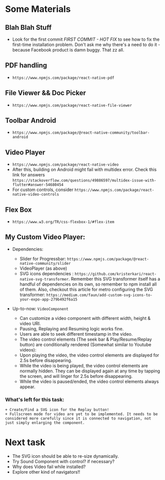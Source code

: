 # Some Materials
## Blah Blah Stuff
- Look for the first commit *FIRST COMMIT - HOT FIX* to see how to fix the first-time installation problem. Don't ask me why there's a need to do it - because Facebook product is damn buggy. That zz all.

## PDF handling
- `https://www.npmjs.com/package/react-native-pdf`

## File Viewer && Doc Picker
- `https://www.npmjs.com/package/react-native-file-viewer`

## Toolbar Android
- `https://www.npmjs.com/package/@react-native-community/toolbar-android`

## Video Player
- `https://www.npmjs.com/package/react-native-video`
- After this, building on Android might fail with multidex error. Check this link for answers `https://stackoverflow.com/questions/49886597/multidex-issue-with-flutter#answer-54680454`
- For custom controls, consider `https://www.npmjs.com/package/react-native-video-controls`

## Flex Box
- `https://www.w3.org/TR/css-flexbox-1/#flex-item`

## My Custom Video Player:
- Dependencies: 
    + Slider for Progressbar: `https://www.npmjs.com/package/@react-native-community/slider`
    + VideoPlayer (as above)
    + SVG icons dependencies : `https://github.com/kristerkari/react-native-svg-transformer`. Remember this SVG transformer itself has a handful of dependencies on its own, so remember to npm install all of them. Also, checkout this article for metro configuring the SVG transformer: `https://medium.com/faun/add-custom-svg-icons-to-your-expo-app-279b492f6a15`

- Up-to-now: `VideoComponent`
    + Can customize a video component with different width, height & video URI.
    + Pausing, Replaying and Resuming logic works fine.
    + Users are able to seek different timestamp in the video.
    + The video control elements (The seek bar & Play/Resume/Replay button) are conditionally rendered (Somewhat similar to Youtube videos):
    + Upon playing the video, the video control elements are displayed for 2.5s before disappearing. 
    + While the video is being played, the video control elements are normally hidden. They can be displayed again at any time by tapping the screen, and will linger for 2.5s before disappearing.
    + While the video is paused/ended, the video control elements always appear.
### What's left for this task:
    + Create/Find a SVG icon for the Replay button!
    + Fullscreen mode for video are yet to be implemented. It needs to be considered more carefully since it is connected to navigation, not just simply enlarging the component.

# Next task
- The SVG icon should be able to re-size dynamically.
- Try Sound Component with control? if necessary?
- Why does Video fail while installed?
- Explore other kind of navigators!!